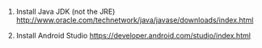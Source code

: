 1) Install Java JDK (not the JRE)
http://www.oracle.com/technetwork/java/javase/downloads/index.html

2) Install Android Studio
https://developer.android.com/studio/index.html
